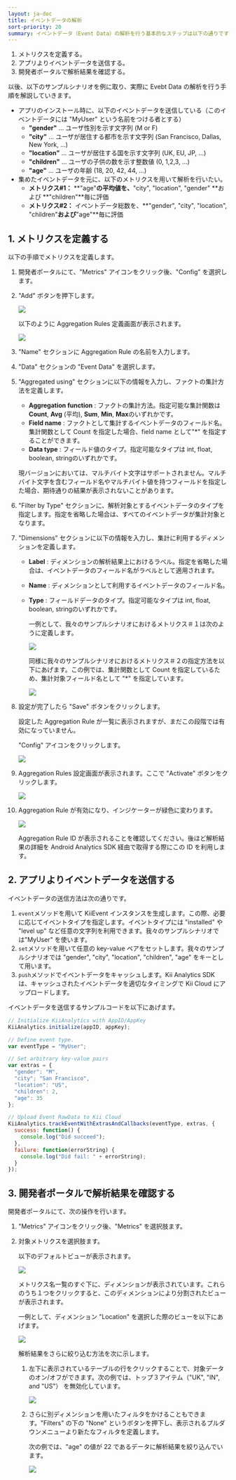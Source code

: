 ```yaml
---
layout: ja-doc
title: イベントデータの解析
sort-priority: 20
summary: イベントデータ（Event Data）の解析を行う基本的なステップは以下の通りです。
---
```

1. メトリクスを定義する。
1. アプリよりイベントデータを送信する。
1. 開発者ポータルで解析結果を確認する。

以後、以下のサンプルシナリオを例に取り、実際に Evebt Data の解析を行う手順を解説していきます。

* アプリのインストール時に、以下のイベントデータを送信している（このイベントデータには "MyUser" という名前をつける者とする）
    * **"gender"** ... ユーザ性別を示す文字列 (M or F)
    * **"city"** ... ユーザが居住する都市を示す文字列 (San Francisco, Dallas, New York, ...)
    * **"location"** ... ユーザが居住する国を示す文字列 (UK, EU, JP, ...)
    * **"children"** ... ユーザの子供の数を示す整数値 (0, 1,2,3, ...)
    * **"age"** ... ユーザの年齢 (18, 20, 42, 44, ...)
* 集めたイベントデータを元に、以下のメトリクスを用いて解析を行いたい。
    * **メトリクス#1：** **"age"**の平均値を、**"city", "location", "gender" **および **"children"**毎に評価
    * **メトリクス#2：** イベントデータ総数を、**"gender", "city", "location", "children"**および**"age"**毎に評価

## 1. メトリクスを定義する

以下の手順でメトリクスを定義します。

1. 開発者ポータルにて、"Metrics" アイコンをクリック後、"Config" を選択します。
1. "Add" ボタンを押下します。

    ![](01.png)

    以下のように Aggregation Rules 定義画面が表示されます。

    ![](02.png)
1. "Name" セクションに Aggregation Rule の名前を入力します。
1. "Data" セクションの "Event Data" を選択します。
1. "Aggregated using" セクションに以下の情報を入力し、ファクトの集計方法を定義します。
    * **Aggregation function** : ファクトの集計方法。指定可能な集計関数は**Count**, **Avg** (平均), **Sum**, **Min**, **Max**のいずれかです。
    * **Field name** : ファクトとして集計するイベントデータのフィールド名。集計関数として Count を指定した場合、field name として"*" を指定することができます。
    * **Data type** : フィールド値のタイプ。指定可能なタイプは int, float, boolean, stringのいずれかです。

    <p class="note">現バージョンにおいては、マルチバイト文字はサポートされません。マルチバイト文字を含むフィールド名やマルチバイト値を持つフィールドを指定した場合、期待通りの結果が表示されないことがあります。</p>

1. "Filter by Type" セクションに、解析対象とするイベントデータのタイプを指定します。指定を省略した場合は、すべてのイベントデータが集計対象となります。
1. "Dimensions" セクションに以下の情報を入力し、集計に利用するディメンションを定義します。
    * **Label** : ディメンションの解析結果上におけるラベル。指定を省略した場合は、イベントデータのフィールド名がラベルとして適用されます。
    * **Name** : ディメンションとして利用するイベントデータのフィールド名。
    * **Type** : フィールドデータのタイプ。指定可能なタイプは int, float, boolean, stringのいずれかです。

        一例として、我々のサンプルシナリオにおけるメトリクス＃１は次のように定義します。

        ![](03.png)

        同様に我々のサンプルシナリオにおけるメトリクス＃２の指定方法を以下にあげます。この例では、集計関数として Count を指定しているため、集計対象フィールド名として "*" を指定しています。

        ![](04.png)

1. 設定が完了したら "Save" ボタンをクリックします。

    設定した Aggregation Rule が一覧に表示されますが、まだこの段階では有効になっていません。

    "Config" アイコンをクリックします。

    ![](05.png)

1. Aggregation Rules 設定画面が表示されます。ここで "Activate" ボタンをクリックします。

    ![](05a.png)

1. Aggregation Rule が有効になり、インジケーターが緑色に変わります。

    ![](06.png)

    Aggregation Rule ID が表示されることを確認してください。後ほど解析結果の詳細を Android Analytics SDK 経由で取得する際にこの ID を利用します。

## 2. アプリよりイベントデータを送信する

イベントデータの送信方法は次の通りです。

1. `event`メソッドを用いて KiiEvent インスタンスを生成します。この際、必要に応じてイベントタイプを指定します。イベントタイプには "installed" や "level up" など任意の文字列を利用できます。我々のサンプルシナリオでは"MyUser" を使います。
1. `set`メソッドを用いて任意の key-value ペアをセットします。我々のサンプルシナリオでは "gender", "city", "location", "children", "age" をキーとして用います。
1. `push`メソッドでイベントデータをキャッシュします。Kii Analytics SDK は、キャッシュされたイベントデータを適切なタイミングで Kii Cloud にアップロードします。

イベントデータを送信するサンプルコードを以下にあげます。

```javascript
// Initialize KiiAnalytics with AppID/AppKey
KiiAnalytics.initialize(appID, appKey);

// Define event type.
var eventType = "MyUser";

// Set arbitrary key-value pairs
var extras = {
  "gender": "M",
  "city"; "San Francisco",
  "location": "US",
  "children": 2,
  "age": 35
};

// Upload Event RawData to Kii Cloud
KiiAnalytics.trackEventWithExtrasAndCallbacks(eventType, extras, {
  success: function() {
    console.log("Did succeed");
  },
  failure: function(errorString) {
    console.log("Did fail: " + errorString);
  }
});
```

## 3. 開発者ポータルで解析結果を確認する

開発者ポータルにて、次の操作を行います。

1. "Metrics" アイコンをクリック後、"Metrics" を選択肢ます。
1. 対象メトリクスを選択肢ます。

    以下のデフォルトビューが表示されます。

    ![](07.png)

    メトリクス名一覧のすぐ下に、ディメンションが表示されています。これらのうち１つをクリックすると、このディメンションにより分割されたビューが表示されます。

    一例として、ディメンション "Location" を選択した際のビューを以下にあげます。

    ![](08.png)

    解析結果をさらに絞り込む方法を次に示します。

    1. 左下に表示されているテーブルの行をクリックすることで、対象データのオン/オフができます。次の例では、トップ３アイテム（"UK", "IN", and "US"） を無効化しています。

        ![](09.png)

    1. さらに別ディメンションを用いたフィルタをかけることもできます。"Filters" の下の "None" というボタンを押下し、表示されるプルダウンメニューより新たなフィルタを定義します。

        次の例では、"age" の値が 22 であるデータに解析結果を絞り込んでいます。

        ![](10.png)

